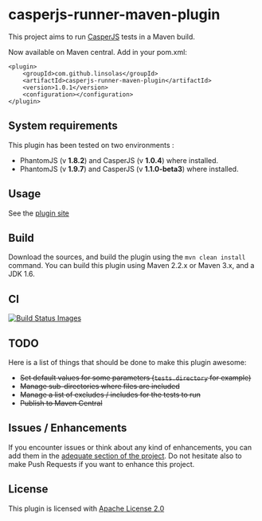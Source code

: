 casperjs-runner-maven-plugin
============================

This project aims to run [CasperJS](http://casperjs.org/) tests in a Maven build.

Now available on Maven central.
Add in your pom.xml:

```
<plugin>
    <groupId>com.github.linsolas</groupId>
    <artifactId>casperjs-runner-maven-plugin</artifactId>
    <version>1.0.1</version>
    <configuration></configuration>
</plugin>
```

## System requirements

This plugin has been tested on two environments :
- PhantomJS (v **1.8.2**) and CasperJS (v **1.0.4**) where installed.
- PhantomJS (v **1.9.7**) and CasperJS (v **1.1.0-beta3**) where installed.

## Usage

See the [plugin site](http://linsolas.github.io/casperjs-runner-maven-plugin/)

## Build

Download the sources, and build the plugin using the ```mvn clean install``` command. You can build this plugin using Maven 2.2.x or Maven 3.x, and a JDK 1.6.

## CI
[![Build Status Images](https://travis-ci.org/netceler/casperjs-runner-maven-plugin.svg)](https://travis-ci.org/netceler/casperjs-runner-maven-plugin)

## TODO

Here is a list of things that should be done to make this plugin awesome:

- ~~Set default values for some parameters (```tests.directory``` for example)~~
- ~~Manage sub-directories where files are included~~
- ~~Manage a list of excludes / includes for the tests to run~~
- ~~Publish to Maven Central~~

## Issues / Enhancements

If you encounter issues or think about any kind of enhancements, you can add them in the [adequate section of the project](https://github.com/linsolas/casperjs-runner-maven-plugin/issues). Do not hesitate also to make Push Requests if you want to enhance this project.

## License

This plugin is licensed with [Apache License 2.0](http://www.apache.org/licenses/LICENSE-2.0)
